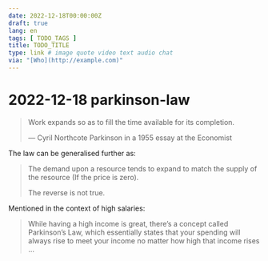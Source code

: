 ```yaml
---
date: 2022-12-18T00:00:00Z
draft: true
lang: en
tags: [ TODO_TAGS ]
title: TODO_TITLE
type: link # image quote video text audio chat
via: "[Who](http://example.com)"
---
```



# 2022-12-18 parkinson-law


> Work expands so as to fill the time available for its completion.
>
> — Cyril Northcote Parkinson in a 1955 essay at the Economist

The law can be generalised further as:

> The demand upon a resource tends to expand to match the supply of the resource (If the price is zero).
> 
> The reverse is not true.

Mentioned in the context of high salaries:

> While having a high income is great, there’s a concept called Parkinson’s Law, which essentially states that your spending will always rise to meet your income no matter how high that income rises …
